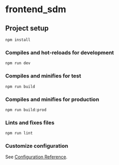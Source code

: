 # frontend_sdm

## Project setup
```
npm install
```

### Compiles and hot-reloads for development
```
npm run dev
```

### Compiles and minifies for test
```
npm run build
```

### Compiles and minifies for production
```
npm run build:prod
```

### Lints and fixes files
```
npm run lint
```

### Customize configuration
See [Configuration Reference](https://cli.vuejs.org/config/).

